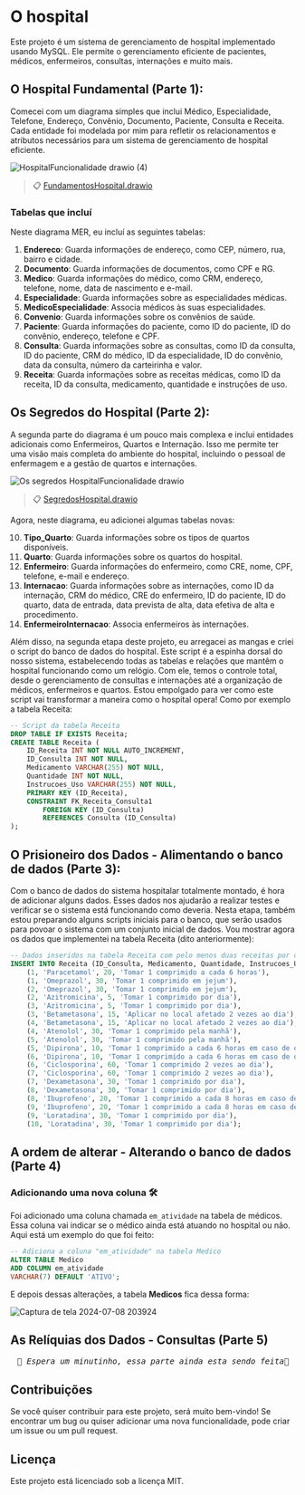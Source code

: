 # O hospital

Este projeto é um sistema de gerenciamento de hospital implementado usando MySQL. Ele permite o gerenciamento eficiente de pacientes, médicos, enfermeiros, consultas, internações e muito mais.

    
## O Hospital Fundamental (Parte 1):

Comecei com um diagrama simples que inclui Médico, Especialidade, Telefone, Endereço, Convênio, Documento, Paciente, Consulta e Receita. Cada entidade foi modelada por mim para refletir os relacionamentos e atributos necessários para um sistema de gerenciamento de hospital eficiente.

![HospitalFuncionalidade drawio (4)](https://github.com/GretzelKattia/Hospital_BancoDeDados/assets/146984390/879d5427-8db3-4253-863a-f23cf56d6631)

>   📋 [FundamentosHospital.drawio](https://github.com/GretzelKattia/Hospital_BancoDeDados/blob/main/Diagramas%20MER/MER_HospitalFundamental.png)

### Tabelas que incluí

Neste diagrama MER, eu incluí as seguintes tabelas:

1. **Endereco**: Guarda informações de endereço, como CEP, número, rua, bairro e cidade.
2. **Documento**: Guarda informações de documentos, como CPF e RG.
3. **Medico**: Guarda informações do médico, como CRM, endereço, telefone, nome, data de nascimento e e-mail.
4. **Especialidade**: Guarda informações sobre as especialidades médicas.
5. **MedicoEspecialidade**: Associa médicos às suas especialidades.
6. **Convenio**: Guarda informações sobre os convênios de saúde.
7. **Paciente**: Guarda informações do paciente, como ID do paciente, ID do convênio, endereço, telefone e CPF.
8. **Consulta**: Guarda informações sobre as consultas, como ID da consulta, ID do paciente, CRM do médico, ID da especialidade, ID do convênio, data da consulta, número da carteirinha e valor.
9. **Receita**: Guarda informações sobre as receitas médicas, como ID da receita, ID da consulta, medicamento, quantidade e instruções de uso.


## Os Segredos do Hospital (Parte 2):

A segunda parte do diagrama é um pouco mais complexa e inclui entidades adicionais como Enfermeiros, Quartos e Internação. Isso me permite ter uma visão mais completa do ambiente do hospital, incluindo o pessoal de enfermagem e a gestão de quartos e internações.

![Os segredos HospitalFuncionalidade drawio](https://github.com/GretzelKattia/Hospital_BancoDeDados/assets/146984390/ce8a8613-3d7a-4ce5-a2de-2f6545993cdf)

>   📋 [SegredosHospital.drawio](https://github.com/GretzelKattia/Hospital_BancoDeDados/blob/main/Diagramas%20MER/MER_SegredosHospital.png)

Agora, neste diagrama, eu adicionei algumas tabelas novas:

10. **Tipo_Quarto**: Guarda informações sobre os tipos de quartos disponíveis.
11. **Quarto**: Guarda informações sobre os quartos do hospital.
12. **Enfermeiro**: Guarda informações do enfermeiro, como CRE, nome, CPF, telefone, e-mail e endereço.
13. **Internacao**: Guarda informações sobre as internações, como ID da internação, CRM do médico, CRE do enfermeiro, ID do paciente, ID do quarto, data de entrada, data prevista de alta, data efetiva de alta e procedimento.
14. **EnfermeiroInternacao**: Associa enfermeiros às internações.

Além disso, na segunda etapa deste projeto, eu arregacei as mangas e criei o script do banco de dados do hospital. Este script é a espinha dorsal do nosso sistema, estabelecendo todas as tabelas e relações que mantêm o hospital funcionando como um relógio. Com ele, temos o controle total, desde o gerenciamento de consultas e internações até a organização de médicos, enfermeiros e quartos. Estou empolgado para ver como este script vai transformar a maneira como o hospital opera! Como por exemplo a tabela Receita:

```sql
-- Script da tabela Receita
DROP TABLE IF EXISTS Receita;
CREATE TABLE Receita (
    ID_Receita INT NOT NULL AUTO_INCREMENT,
    ID_Consulta INT NOT NULL,
    Medicamento VARCHAR(255) NOT NULL,
    Quantidade INT NOT NULL,
    Instrucoes_Uso VARCHAR(255) NOT NULL,
    PRIMARY KEY (ID_Receita),
    CONSTRAINT FK_Receita_Consulta1
        FOREIGN KEY (ID_Consulta)
        REFERENCES Consulta (ID_Consulta)
);
```


## O Prisioneiro dos Dados - Alimentando o banco de dados (Parte 3):


Com o banco de dados do sistema hospitalar totalmente montado, é hora de adicionar alguns dados. Esses dados nos ajudarão a realizar testes e verificar se o sistema está funcionando como deveria. Nesta etapa, também estou preparando alguns scripts iniciais para o banco, que serão usados para povoar o sistema com um conjunto inicial de dados. Vou mostrar agora os dados que implementei na tabela Receita (dito anteriormente):

```sql 
-- Dados inseridos na tabela Receita com pelo menos duas receitas por consulta
INSERT INTO Receita (ID_Consulta, Medicamento, Quantidade, Instrucoes_Uso) VALUES
    (1, 'Paracetamol', 20, 'Tomar 1 comprimido a cada 6 horas'),
    (1, 'Omeprazol', 30, 'Tomar 1 comprimido em jejum'), 
    (2, 'Omeprazol', 30, 'Tomar 1 comprimido em jejum'),
    (2, 'Azitromicina', 5, 'Tomar 1 comprimido por dia'), 
    (3, 'Azitromicina', 5, 'Tomar 1 comprimido por dia'),
    (3, 'Betametasona', 15, 'Aplicar no local afetado 2 vezes ao dia'), 
    (4, 'Betametasona', 15, 'Aplicar no local afetado 2 vezes ao dia'),
    (4, 'Atenolol', 30, 'Tomar 1 comprimido pela manhã'), 
    (5, 'Atenolol', 30, 'Tomar 1 comprimido pela manhã'),
    (5, 'Dipirona', 10, 'Tomar 1 comprimido a cada 6 horas em caso de dor'),
    (6, 'Dipirona', 10, 'Tomar 1 comprimido a cada 6 horas em caso de dor'),
    (6, 'Ciclosporina', 60, 'Tomar 1 comprimido 2 vezes ao dia'), 
    (7, 'Ciclosporina', 60, 'Tomar 1 comprimido 2 vezes ao dia'),
    (7, 'Dexametasona', 30, 'Tomar 1 comprimido por dia'), 
    (8, 'Dexametasona', 30, 'Tomar 1 comprimido por dia'),
    (8, 'Ibuprofeno', 20, 'Tomar 1 comprimido a cada 8 horas em caso de dor'), 
    (9, 'Ibuprofeno', 20, 'Tomar 1 comprimido a cada 8 horas em caso de dor'),
    (9, 'Loratadina', 30, 'Tomar 1 comprimido por dia'), 
    (10, 'Loratadina', 30, 'Tomar 1 comprimido por dia');
```

## A ordem de alterar - Alterando o banco de dados (Parte 4)


### Adicionando uma nova coluna 🛠️

Foi adicionado uma coluna chamada `em_atividade` na tabela de médicos. Essa coluna vai indicar se o médico ainda está atuando no hospital ou não. Aqui está um exemplo do que foi feito:

```sql
-- Adiciona a coluna "em_atividade" na tabela Medico
ALTER TABLE Medico
ADD COLUMN em_atividade
VARCHAR(7) DEFAULT 'ATIVO';
```

E depois dessas alterações, a tabela **Medicos** fica dessa forma:

![Captura de tela 2024-07-08 203924](https://github.com/GretzelKattia/Hospital_BancoDeDados/assets/146984390/27a12480-739e-46d4-b42a-024952fa5663)

## As Relíquias dos Dados - Consultas (Parte 5)

<div align="center">
  <pre><i>🚧 Espera um minutinho, essa parte ainda esta sendo feita🚧</i></pre>
</div>

## Contribuições

Se você quiser contribuir para este projeto, será muito bem-vindo! Se encontrar um bug ou quiser adicionar uma nova funcionalidade, pode criar um issue ou um pull request.

## Licença

Este projeto está licenciado sob a licença MIT.
